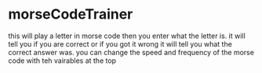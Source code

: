# morseCodeTrainer
this will play a letter in morse code then you enter what the letter is.
it will tell you if you are correct or if you got it wrong it will tell you what the correct answer was.
you can change the speed and frequency of the morse code with teh vairables at the top
